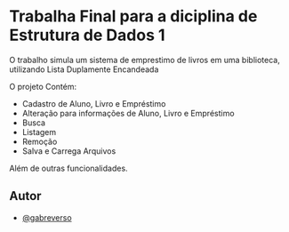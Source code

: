
# Trabalha Final para a diciplina de Estrutura de Dados 1


O trabalho simula um sistema de emprestimo de livros em uma biblioteca, utilizando Lista Duplamente Encandeada

O projeto Contém: 
- Cadastro de Aluno, Livro e Empréstimo
- Alteração para informações de Aluno, Livro e Empréstimo
- Busca
- Listagem
- Remoção 
- Salva e Carrega Arquivos
  
Além de outras funcionalidades.


## Autor

- [@gabreverso](https://github.com/gabreverso)

